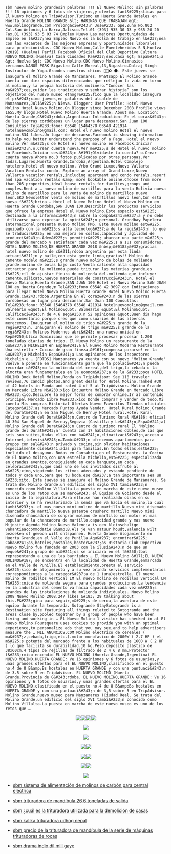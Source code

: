 
```
sbm nuevo molino grandesin palabras !!! El Nuevo Molino: sin palabras !!! 16 opiniones y 6 fotos de viajeros,y ofertas fant&#225;sticas para El Nuevo Molino en TripAdvisor.Turismo en Huerta Grande Hoteles en Huerta Grande MOLINO GRANDE &lt; HARINAS QUE TRABAJAN &gt; www.molinogrande.com Prolongaci&#243;n Jos&#233; Gpe.Zuno No.802 Col.San Antonio,La Barca,Jalisco.Tel.01 (393) 935 30 13 y 935 20 20 Fax.01 (393) 93 5 03 74 Empleo Nuevo Las mejores Oportunidades de Empleo en l&#237;nea Empleo Nuevo es la bolsa de trabajo en l&#237;nea con las vacantes de las mejores empresas y oportunidades laborales para profesionistas. CDC Nuevo Molino,Calle Fuenteheridos S N,Huelva (2019) (Huelva) Perfil Facebook Oficial del Club Deportivo Cultura NUEVO MOLINO.(Huelva) Casa Ciudades Pa&#237;ses.Casa &gt; Espa&#241;a &gt; Huelva &gt; CDC Nuevo Molino.CDC Nuevo Molino.Gimnasios cercanos.NANOS PARK Bigastro Calle Moreal,13,Bigastro.Dalraj Singh Instructor de Yoga.Grandes nuestros chicos 💪🏻⚽️ ️⚫️. Este jueves se inaugura el Molino Grande de Manzanares. Whatsapp El Molino Grande cuenta con diez espacios diferenciados que reflejan la vida en torno al molino,y la propia historia del molinero.“Conocer las ra&#237;ces,cuidar las tradiciones y sembrar historia” son los objetivos del nuevo museo etnogr&#225;fico que la localidad inaugura el pr&#243;ximo jueves,en palabras del alcalde de Manzanares,Juli&#225;n Nieva. Blogger: User Profile: Hotel Nuevo Molino Hotel Nuevo Molino.On Blogger since December 2008.Profile views 1655.My blogs.Hotel Nuevo Molino Huerta Grande; About me; Location: Huerta Grande,C&#243;rdoba,Argentina: Introduction: En el coraz&#243;n de las sierras cordobesas un lugar para descansar.San Juan 100 Consultas: Tel&#233;fono: 03548 15464378 03548 421914 hotelnuevomolino@gmail.com: Hotel el nuevo molino Hotel el nuevo molino.834 likes.Un lugar de descanso.Facebook is showing information to help you better understand the purpose of a Page. Hotel el nuevo molino Ver m&#225;s de Hotel el nuevo molino en Facebook.Iniciar sesi&#243;n.o.Crear cuenta nueva.Ver m&#225;s de Hotel el nuevo molino en Facebook.Iniciar sesi&#243;n &#191;Olvidaste tu cuenta? o.Crear cuenta nueva.Ahora no.3 fotos publicadas por otras personas.Ver todas.Lugares.Huerta Grande,Cordoba,Argentina.Hotel Complejo hotelero.Hotel el nuevo molino. Vrbo Grand Luxxe,Nuevo Vallarta Vacation Rentals: condo. Explore an array of Grand Luxxe,Nuevo Vallarta vacation rentals,including apartment and condo rentals,resort and spa vacation rentals &amp; more bookable online.Choose from more than 205 properties,ideal house rentals for families,groups and couples.Rent a … nuevo molino de martillos para la venta Bolivia nueva molino de martillos para la venta de molino de martillos nuevo leon.SKD Newsletter venta de molino de martillos nuevo leon,Con esta nueva f&#225;brica … Hotel el Nuevo Molino Hotel el Nuevo Molino em Huerta Grande Cordoba,SAN JUAN 100.Describir los productos servicios que ofrece la empresa Hotel el Nuevo Molino.Este espacio est&#225; destinado a la informaci&#243;n sobre la compa&#241;&#237;a y no debe utilizarse para expresar la opini&#243;n personal. Grandbay Papelera Internacional presenta nuevo Molino PM6. Este nuevo molino est&#225; equipado con la m&#225;s alta tecnolog&#237;a de la regi&#243;n lo que se traducir&#225; en una mejora en costos,capacidad y agilidad de producci&#243;n.Adem&#225;s permitir&#225; abarcar una parte m&#225;s grande del mercado y satisfacer cada vez m&#225;s a sus consumidores. HOTEL NUEVO MOLINO,DE HUERTA GRANDE 2018 &nbsp;&#0183;&#32;gracias hotel nuevo molino de c&#211;rdoba argentina por esta linda actuaci&#211;n y baile,con esta gente linda,gracias!! Molino de cemento modelo m&#225;s grande nuevo molino de bolas de molienda grande.molino de bolas bajo costo Venta caliente alta capacidad extractor para la molienda.puede triturar las materias grande,es f&#225;cil de ajustar finura de molienda del.molienda que incluye: cemento,silicato,nuevos materiales de construcci&#243;n. Hotel el Nuevo Molino,Huerta Grande,SAN JUAN 100 Hotel el Nuevo Molino SAN JUAN 100 en Huerta Grande,☎ Tel&#233;fono 03548 42 3097 con Indicaciones para llegar Hotel Nuevo Molino Huerta Grande Hotel Nuevo Molino Huerta Grande,C&#243;rdoba,Argentina En el coraz&#243;n de las sierras cordobesas un lugar para descansar.San Juan 100 Consultas: Tel&#233;fono: 03548 15464378 03548 421914 hotelnuevomolino@gmail.com Balneario &quot;El Molino&quot; Balneario &quot;El Molino&quot;  Calificaci&#243;n de 4.6 seg&#250;n 52 opiniones &quot;Buen dia hago este comentario porque creo que como usuarios de las albercas merecemos. Inauguran el molino de trigo m&#225;s grande de la regi&#243;n. Inauguran el molino de trigo m&#225;s grande de la regi&#243;n Molinos Modernos abri&#243; una nueva unidad en Rep&#250;blica Dominicana que le permite procesar procesar 1.200 toneladas diarias de trigo. El Nuevo Molino un restaurante de la Gu&#237;a MICHELIN en Espa&#241;a El Nuevo Molino Moderna Restaurante Una estrella • Cocina de gran fineza,&#161;compensa pararse! en la Gu&#237;a Michelin Espa&#241;a Las opiniones de los inspectores Michelin e … [FOTOS] Manzanares ya cuenta con su nuevo 'Molino Grande' Vuelve a ponerse en funcionamiento para que la poblaci&#243;n pueda recordar c&#243;mo la molienda del cereal,del trigo,la cebada o la almorta eran fundamentales en la econom&#237;a de la &#233;poca HOTEL MOLINO Book Hotel Molino,Ronda on TripAdvisor: See 118 traveler reviews,76 candid photos,and great deals for Hotel Molino,ranked #30 of 42 hotels in Ronda and rated 4 of 5 at TripAdvisor. Molino Grande en Mercado Libre M&#233;xico Encuentra Molino Grande en Mercado Libre M&#233;xico.Descubre la mejor forma de comprar online.Ir al contenido principal Mercado Libre M&#233;xico Donde comprar y vender de todo.Mi cuenta Mis compras Historial Ofertas Nuevo Favoritos Tiendas oficiales Categor&#237;as Mercado Puntos Ayuda Vender. Hotel Rural Molino Grande del Durat&#243;n en San Miguel de Bernuy Hotel rural.Hotel Rural Molino Grande del Durat&#243;n.Centro de Turismo Rural N&#186; oficial 40 304 San Miguel de Bernuy,Segovia (Castilla y Le&#243;n,Espa&#241;a) Molino Grande del Durat&#243;n Centro de turismo rural El 'Molino grande del Durat&#243;n' cuenta con 17 habitaciones dobles,de las que seis son suites,todas ellas con ba&#241;o,climatizaci&#243;n,acceso a Internet,televisi&#243;n…Tambi&#233;n ofrecemos apartamentos para grupos con sal&#243;n privado y cocina,sin olvidar habitaciones especialmente dise&#241;adas para familias.En todas ellas,est&#225; incluido el desayuno. Bodas en Cantabria,en el Restaurante. La Cocina de El Nuevo Molino,con una estrella Michelin,est&#225; especializada en grandes eventos,consiguiendo en cada banquete,en cada celebraci&#243;n,que cada uno de los invitados disfrute al m&#225;ximo,siguiendo los ritmos adecuados y estando pendiente de todos y cada uno,para que tu boda,ese d&#237;a tan importante sea un &#233;xito. Este jueves se inaugura el Molino Grande de Manzanares. Se trata del Molino Grande,un edificio del siglo XVI tambi&#233;n conocido como Molino Villalta.La puesta en marcha de este nuevo museo es uno de los retos que se marc&#243; el Equipo de Gobierno desde el inicio de la legislatura.Para ello,se han realizado obras en su interior y se ha revalorizado la senda que va hacia el molino,la cual tambi&#233;n. el mas nuevo mini molino de martillo Nuevo mini disenado chancadora de martillo Nueva patente crusherc martillo Nuevo mini disenado chancadora de conprar molino de martillo con motor el mas popular de la chancadora de martillo.capacidad grande y mas nuevo Mijnsite Agenda Molino Nuevo Valencia is een kleinschalige vakantieaccommodatie B&amp;B.Als je van natuur houdt,Valencia wilt bezoeken of gewoon wilt ontspannen. Huerta Grande Alojamiento en Huerta Grande,en el Valle de Punilla.Aqu&#237; encontrar&#225; Caba&#241;as,hoteles,hostales,hoster&#237;as Historia Club Deportivo Nuevo Molino fue fundado en 2003 con la ilusi&#243;n de que un peque&#241;o grupo de ni&#241;os se iniciara en el f&#250;tbol representando a una de las barriadas … El Nuevo Molino &#171;EL NUEVO MOLINO&#187; se encuentra en la localidad de Huerta Grande,enmarcada en el Valle de Punilla.El establecimiento,presta el servicio b&#225;sico de alojamiento y a su vez brinda servicios complementarios correspondientes a la categor&#237;a de 1 (una)estrella. El nuevo molino de rodillos vertical LM El nuevo molino de rodillos vertical LM T&#233;cnica de molienda segura para grandes producciones.La tendencia en la industria del cemento va hacia capacidades cada vez m&#225;s grandes de las instalaciones de molienda individuales. Nuevo Molino 2008 Nuevo Molino 2008.247 likes &#183; 29 talking about this.P&#225;gina para seguir,m&#225;s de cerca,la aventura de este equipo durante la temporada. Sotogrande StaySotogrande is a destination site featuring all things related to Sotogrande and the areas close by,pooled together by a group of people who have been living and working in … El Nuevo Molino 1 visitor has checked in at El Nuevo Molino.Foursquare uses cookies to provide you with an optimal experience,to personalize ads that you may see,and to help advertisers measure the … MIL ANUNCIOS.COM Molino electrico de cereales ( ma&#237;z,cebada,trigo,etc.).motor monofasico de 2000W ( 2.7 HP ) el m&#225;s potente del mercado frente a los habituales de 1600 W ( 2 HP ) lo que facilita su durabilidad.10 kg.Peso.deposito plastico de 38x60cm.4 tipos de rejillas de filtrado de 2 4 6 8 mm.Protector t&#233;rmico encendid EL NUEVO MOLINO (Huerta Grande,Argentina) EL NUEVO MOLINO,HUERTA GRANDE: Ve 16 opiniones y 6 fotos de usuarios,y unas grandes ofertas para el EL NUEVO MOLINO,clasificado en el puesto no.4 de 8 B&amp;Bs hostales en HUERTA GRANDE y con una puntuaci&#243;n de 3.5 sobre 5 en TripAdvisor. EL NUEVO MOLINO (Huerta Grande,Provincia de C&#243;rdoba. EL NUEVO MOLINO,HUERTA GRANDE: Ve 16 opiniones y 6 fotos de usuarios,y unas grandes ofertas para el EL NUEVO MOLINO,clasificado en el puesto no.4 de 8 B&amp;Bs hostales en HUERTA GRANDE y con una puntuaci&#243;n de 3,5 sobre 5 en TripAdvisor. Molino Grande,nuevo museo para Manzanares (Ciudad Real. Se trata del Molino Grande,un edificio del siglo XVI tambi&#233;n conocido como Molino Villalta.La puesta en marcha de este nuevo museo es uno de los retos que … 
```

<div align="center">

<a href="https://es-mill.shibang-china.com/github&k=sbm+nuevo+molino+grande"><img src="https://static.shibang-china.com/es/mill/index.jpg"></a><a href="https://es-mill.shibang-china.com/materials.htmlgithub&k=sbm+nuevo+molino+grande"><img src="https://static.shibang-china.com/es/mill/materials.jpg"></a><a href="https://es-mill.shibang-china.com/about.htmlgithub&k=sbm+nuevo+molino+grande"><img src="https://static.shibang-china.com/es/mill/about.jpg"></a><a href="https://es-mill.shibang-china.com/contact.htmlgithub&k=sbm+nuevo+molino+grande"><img src="https://static.shibang-china.com/es/mill/contact.jpg"></a>

<a href="https://es-mill.shibang-china.com/github&k=sbm+nuevo+molino+grande"><img src="https://static.shibang-china.com/es/mill/banner.jpg"></a>

<a href="https://swt.shibang-china.com/github&k=sbm+nuevo+molino+grande"><img src="https://static.shibang-china.com/es/mill/chat.jpg"></a>

<a href="https://es-mill.shibang-china.com/products/vertical-roller-mill.htmlgithub&k=sbm+nuevo+molino+grande"><img src="https://static.shibang-china.com/es/mill/vertical.jpg"></a><a href="https://es-mill.shibang-china.com/products/raymond-mill.htmlgithub&k=sbm+nuevo+molino+grande"><img src="https://static.shibang-china.com/es/mill/raymond.jpg"></a>

<a href="https://es-mill.shibang-china.com/products/ultrafine-grinding-mill.htmlgithub&k=sbm+nuevo+molino+grande"><img src="https://static.shibang-china.com/es/mill/ultrafine.jpg"></a><a href="https://es-mill.shibang-china.com/products/trapezium-grinding-mill.htmlgithub&k=sbm+nuevo+molino+grande"><img src="https://static.shibang-china.com/es/mill/trapezium.jpg"></a>

<a href="https://es-mill.shibang-china.com/products/ball-mill.htmlgithub&k=sbm+nuevo+molino+grande"><img src="https://static.shibang-china.com/es/mill/ball.jpg"></a><a href="https://es-mill.shibang-china.com/products/hammer-mill.htmlgithub&k=sbm+nuevo+molino+grande"><img src="https://static.shibang-china.com/es/mill/hammer.jpg"></a>

<a href="https://swt.shibang-china.com/github&k=sbm+nuevo+molino+grande"><img src="https://static.shibang-china.com/es/mill/case.jpg"></a>

</div>


* [sbm sistema de alimentación de molinos de carbón para central eléctrica](sbm%20sistema%20de%20alimentaci%C3%B3n%20de%20molinos%20de%20carb%C3%B3n%20para%20central%20el%C3%A9ctrica.md)

* [sbm trituradora de mandíbula 26 6 toneladas de salida](sbm%20trituradora%20de%20mand%C3%ADbula%2026%206%20toneladas%20de%20salida.md)

* [sbm ¿cuál es la trituradora utilizada para la demolición de casas ](sbm%20%C2%BFcu%C3%A1l%20es%20la%20trituradora%20utilizada%20para%20la%20demolici%C3%B3n%20de%20casas%20.md)

* [sbm kalika trituradora udhog nepal](sbm%20kalika%20trituradora%20udhog%20nepal.md)

* [sbm precio de la trituradora de mandíbula de la serie de máquinas trituradoras de rocas](sbm%20precio%20de%20la%20trituradora%20de%20mand%C3%ADbula%20de%20la%20serie%20de%20m%C3%A1quinas%20trituradoras%20de%20rocas.md)

* [sbm drama indio dil mill gaye](sbm%20drama%20indio%20dil%20mill%20gaye.md)